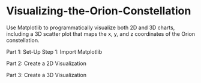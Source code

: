 # Visualizing-the-Orion-Constellation

Use Matplotlib to programmatically visualize both 2D and 3D charts, including a 3D scatter plot that maps the x, y, and z coordinates of the Orion constellation.

Part 1: Set-Up
Step 1: Import Matplotlib

Part 2: Create a 2D Visualization

Part 3: Create a 3D Visualization
